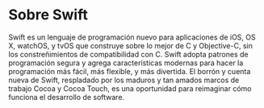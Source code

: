 
# Sobre Swift

Swift es un lenguaje de programación nuevo para aplicaciones de iOS, OS X, watchOS, y tvOS que construye sobre lo mejor de C y Objective-C, sin los constreñimientos de compatibilidad con C. Swift adopta patrones de programación segura y agrega características modernas para hacer la programación más fácil, más flexible, y más divertida. El borrón y cuenta nueva de Swift, respladado por los maduros y tan amados marcos de trabajo Cocoa y Cocoa Touch, es una oportunidad para reimaginar cómo funciona el desarrollo de software.
